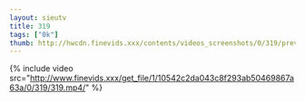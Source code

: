 ```yaml
--- 
layout: sieutv
title: 319
tags: ["0k"]
thumb: http://hwcdn.finevids.xxx/contents/videos_screenshots/0/319/preview.mp4.jpg
---
```

{% include video src="http://www.finevids.xxx/get_file/1/10542c2da043c8f293ab50469867a63a/0/319/319.mp4/" %} 
